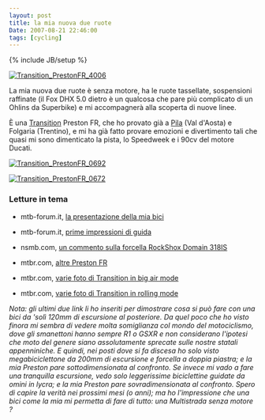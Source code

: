 ```yaml
---
layout: post
title: la mia nuova due ruote
Date: 2007-08-21 22:46:00
tags: [cycling]
---
```

{% include JB/setup %} 

[![Transition_PrestonFR_4006](http://farm2.static.flickr.com/1363/966409769_3d3f4477ea.jpg)](http://www.flickr.com/photos/aadm/966409769/)  
  
La mia nuova due ruote è senza motore, ha le ruote tassellate, sospensioni raffinate (il Fox DHX 5.0 dietro è un qualcosa che pare più complicato di un Ohlins da Superbike) e mi accompagnerà alla scoperta di nuove linee.  
  
È una [Transition](http://www.transitionbikes.com/) Preston FR, che ho provato già a [Pila](http://www.flickr.com/photos/aadm/sets/72157601136317579/) (Val d'Aosta) e Folgaria (Trentino), e mi ha già fatto provare emozioni e divertimento tali che quasi mi sono dimenticato la pista, lo Speedweek e i 90cv del motore Ducati.  
  
[![Transition_PrestonFR_0692](http://farm2.static.flickr.com/1416/967345020_e8c19346c2.jpg)](http://www.flickr.com/photos/aadm/967345020/)  
  
[![Transition_PrestonFR_0672](http://farm2.static.flickr.com/1378/966420359_9c268a0bd5.jpg)](http://www.flickr.com/photos/aadm/966420359/)  
  
### Letture in tema
  

  * mtb-forum.it, [la presentazione della mia bici](http://www.bike-board.net/community/forum/showthread.php?t=74103)
  

  * mtb-forum.it, [prime impressioni di guida](http://www.bike-board.net/community/forum/showthread.php?t=73957)
  

  * nsmb.com, [un commento sulla forcella RockShox Domain 318IS](http://www.nsmb.com/gear/gear_shots35_08_07.php)
  

  * mtbr.com, [altre Preston FR](http://forums.mtbr.com/showthread.php?t=315209)
  

  * mtbr.com, [varie foto di Transition in big air mode](http://forums.mtbr.com/showthread.php?p=2988533)
  

  * mtbr.com, [varie foto di Transition in rolling mode](http://forums.mtbr.com/showthread.php?p=3181738)
  
  
_Nota: gli ultimi due link li ho inseriti per dimostrare cosa si può fare con una bici da 'solì 120mm di escursione al posteriore. Da quel poco che ho visto finora mi sembra di vedere molta somiglianza col mondo del motociclismo, dove gli smanettoni hanno sempre R1 o GSXR e non considerano l'ipotesi che moto del genere siano assolutamente sprecate sulle nostre statali appenniniche.  E quindi, nei posti dove si fa discesa ho solo visto megabiciclettone da 200mm di escursione e forcella a doppia piastra; e la mia Preston pare sottodimensionata al confronto. Se invece mi vado a fare una tranquilla escursione, vedo solo leggerissime biciclettine guidate da omini in lycra; e la mia Preston pare sovradimensionata al confronto. Spero di capire la verità nei prossimi mesi (o anni); ma ho l'impressione che una bici come la mia mi permetta di fare di tutto: una Multistrada senza motore ?_
